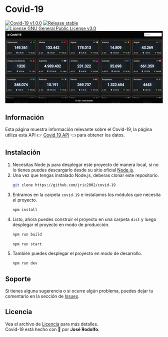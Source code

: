 # Covid-19
[![Covid-19 v1.0.0](https://img.shields.io/badge/Covid--19-v1.0.0-brightgreen)](https://github.com/jric2002/covid-19)
[![Release stable](https://img.shields.io/badge/Release-stable-brightgreen)](https://github.com/jric2002/covid-19)
[![License GNU General Public License v3.0](https://img.shields.io/badge/License-GNU%20General%20Public%20License%20v3.0-blue)](https://github.com/jric2002/covid-19/blob/master/LICENSE)
![Covid-19](https://github.com/jric2002/covid-19/blob/master/.images/covid-19-statistics.png)

## Información
Esta página muestra información relevante sobre el Covid-19, la página utiliza esta API 👉 [Covid 19 API](https://covid19api.com/) 👈 para obtener los datos.

## Instalación
1. Necesitas Node.js para desplegar este proyecto de manera local, si no lo tienes puedes descargarlo desde su sitio oficial [Node.js](https://nodejs.org/es/download/).
2. Una vez que tengas instalado Node.js, deberas clonar este repositorio.
    ```bash
    git clone https://github.com/jric2002/covid-19
    ```
3. Entramos en la carpeta `covid-19` e instalamos los módulos que necesita el proyecto.
    ```bash
    npm install
    ```
4. Listo, ahora puedes construir el proyecto en una carpeta `dist` y luego desplegar el proyecto en modo de producción.
    ```bash
    npm run build
    ```
    ```bash
    npm run start
    ```
5. También puedes desplegar el proyecto en modo de desarrollo.
    ```bash
    npm run dev
    ```

## Soporte
Si tienes alguna sugerencia o si ocurre algún problema, puedes dejar tu comentario en la sección de [Issues](https://github.com/jric2002/covid-19/issues).

## Licencia
Vea el archivo de [Licencia](https://github.com/jric2002/covid-19/blob/master/LICENSE) para más detalles.  
Covid-19 está hecho con 💙 por **José Rodolfo**.
